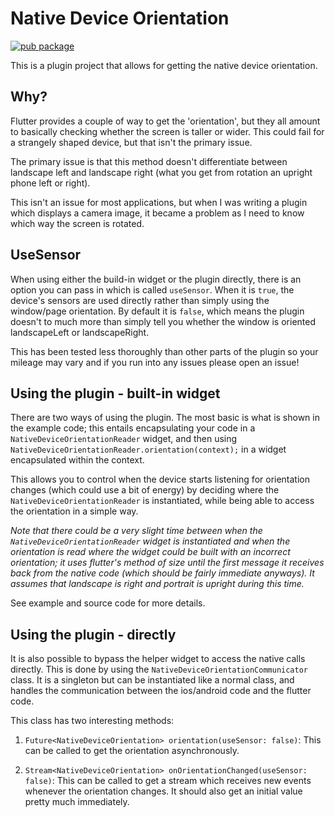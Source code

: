 # Native Device Orientation

[![pub package][version_badge]](https://pub.dartlang.org/packages/native_device_orientation)

This is a plugin project that allows for getting the native device orientation.

## Why?

Flutter provides a couple of way to get the 'orientation', but they all amount
to basically checking whether the screen is taller or wider. This could fail for
a strangely shaped device, but that isn't the primary issue. 

The primary issue is that this method doesn't differentiate between landscape left and
landscape right (what you get from rotation an upright phone left or right).

This isn't an issue for most applications, but when I was writing a plugin which displays
a camera image, it became a problem as I need to know which way the screen is rotated.

## UseSensor

When using either the build-in widget or the plugin directly, there is an option you can pass in
which is called `useSensor`. When it is `true`, the device's sensors are used directly rather
than simply using the window/page orientation. By default it is `false`, which means the plugin
doesn't to much more than simply tell you whether the window is oriented landscapeLeft or landscapeRight.

This has been tested less thoroughly than other parts of the plugin so your mileage may vary and
if you run into any issues please open an issue!

## Using the plugin - built-in widget 

There are two ways of using the plugin. The most basic is what is shown in the example code;
 this entails encapsulating your code in a `NativeDeviceOrientationReader` widget, and then
 using `NativeDeviceOrientationReader.orientation(context);` in a widget encapsulated
 within the context.

This allows you to control when the device starts listening for orientation changes (which could
use a bit of energy) by deciding where the `NativeDeviceOrientationReader` is instantiated,
while being able to access the orientation in a simple way.


_Note that there could be a very slight time between when the `NativeDeviceOrientationReader` widget 
is instantiated and when the orientation is read where the widget could be built with an incorrect
orientation; it uses flutter's method of size until the first message it receives
back from the native code (which should be fairly immediate anyways). It
assumes that landscape is right and portrait is upright during this time._

See example and source code for more details.

## Using the plugin - directly

It is also possible to bypass the helper widget to access the native calls directly.
This is done by using the `NativeDeviceOrientationCommunicator` class. It is a singleton
but can be instantiated like a normal class, and handles the communication between the 
ios/android code and the flutter code.

This class has two interesting methods:

1. `Future<NativeDeviceOrientation> orientation(useSensor: false)`:
This can be called to get the orientation asynchronously.

1. `Stream<NativeDeviceOrientation> onOrientationChanged(useSensor: false)`:
This can be called to get a stream which receives new events whenever the 
orientation changes. It should also get an initial value pretty much
immediately.



[version_badge]: https://img.shields.io/pub/v/native_device_orientation.svg